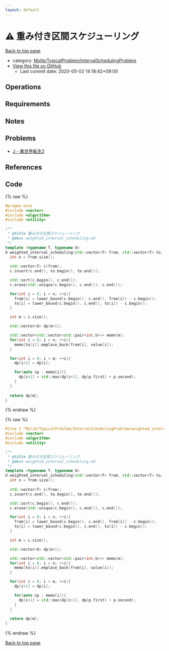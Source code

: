 ```yaml
---
layout: default
---
```


<!-- mathjax config similar to math.stackexchange -->
<script type="text/javascript" async
  src="https://cdnjs.cloudflare.com/ajax/libs/mathjax/2.7.5/MathJax.js?config=TeX-MML-AM_CHTML">
</script>
<script type="text/x-mathjax-config">
  MathJax.Hub.Config({
    TeX: { equationNumbers: { autoNumber: "AMS" }},
    tex2jax: {
      inlineMath: [ ['$','$'] ],
      processEscapes: true
    },
    "HTML-CSS": { matchFontHeight: false },
    displayAlign: "left",
    displayIndent: "2em"
  });
</script>

<script type="text/javascript" src="https://cdnjs.cloudflare.com/ajax/libs/jquery/3.4.1/jquery.min.js"></script>
<script src="https://cdn.jsdelivr.net/npm/jquery-balloon-js@1.1.2/jquery.balloon.min.js" integrity="sha256-ZEYs9VrgAeNuPvs15E39OsyOJaIkXEEt10fzxJ20+2I=" crossorigin="anonymous"></script>
<script type="text/javascript" src="../../../../assets/js/copy-button.js"></script>
<link rel="stylesheet" href="../../../../assets/css/copy-button.css" />


# :warning: 重み付き区間スケジューリング

<a href="../../../../index.html">Back to top page</a>

* category: <a href="../../../../index.html#a1062884f064c2b3be412505b6627108">Mylib/TypicalProblem/IntervalSchedulingProblem</a>
* <a href="{{ site.github.repository_url }}/blob/master/Mylib/TypicalProblem/IntervalSchedulingProblem/weighted_interval_scheduling.cpp">View this file on GitHub</a>
    - Last commit date: 2020-05-02 14:18:42+09:00




## Operations

## Requirements

## Notes

## Problems

- [J - 異世界転生2](https://www.hackerrank.com/contests/kodamanwithothers/challenges/2-82/problem)

## References


## Code

<a id="unbundled"></a>
{% raw %}
```cpp
#pragma once
#include <vector>
#include <algorithm>
#include <utility>

/**
 * @title 重み付き区間スケジューリング
 * @docs weighted_interval_scheduling.md
 */
template <typename T, typename U>
U weighted_interval_scheduling(std::vector<T> from, std::vector<T> to, std::vector<U> value){
  int n = from.size();
  
  std::vector<T> c(from);
  c.insert(c.end(), to.begin(), to.end());

  std::sort(c.begin(), c.end());
  c.erase(std::unique(c.begin(), c.end()), c.end());

  for(int i = 0; i < n; ++i){
    from[i] = lower_bound(c.begin(), c.end(), from[i]) - c.begin();
    to[i] = lower_bound(c.begin(), c.end(), to[i]) - c.begin();
  }

  int m = c.size();

  std::vector<U> dp(m+1);

  std::vector<std::vector<std::pair<int,U>>> memo(m);
  for(int i = 0; i < n; ++i){
    memo[to[i]].emplace_back(from[i], value[i]);
  }

  for(int i = 0; i < m; ++i){
    dp[i+1] = dp[i];

    for(auto &p : memo[i]){
      dp[i+1] = std::max(dp[i+1], dp[p.first] + p.second);
    }
  }
  
  return dp[m];
}

```
{% endraw %}

<a id="bundled"></a>
{% raw %}
```cpp
#line 2 "Mylib/TypicalProblem/IntervalSchedulingProblem/weighted_interval_scheduling.cpp"
#include <vector>
#include <algorithm>
#include <utility>

/**
 * @title 重み付き区間スケジューリング
 * @docs weighted_interval_scheduling.md
 */
template <typename T, typename U>
U weighted_interval_scheduling(std::vector<T> from, std::vector<T> to, std::vector<U> value){
  int n = from.size();
  
  std::vector<T> c(from);
  c.insert(c.end(), to.begin(), to.end());

  std::sort(c.begin(), c.end());
  c.erase(std::unique(c.begin(), c.end()), c.end());

  for(int i = 0; i < n; ++i){
    from[i] = lower_bound(c.begin(), c.end(), from[i]) - c.begin();
    to[i] = lower_bound(c.begin(), c.end(), to[i]) - c.begin();
  }

  int m = c.size();

  std::vector<U> dp(m+1);

  std::vector<std::vector<std::pair<int,U>>> memo(m);
  for(int i = 0; i < n; ++i){
    memo[to[i]].emplace_back(from[i], value[i]);
  }

  for(int i = 0; i < m; ++i){
    dp[i+1] = dp[i];

    for(auto &p : memo[i]){
      dp[i+1] = std::max(dp[i+1], dp[p.first] + p.second);
    }
  }
  
  return dp[m];
}

```
{% endraw %}

<a href="../../../../index.html">Back to top page</a>

